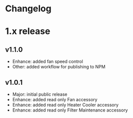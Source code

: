 Changelog
=========

# 1.x release

## v1.1.0

- Enhance: added fan speed control
- Other: added workflow for publishing to NPM

## v1.0.1

- Major: initial public release
- Enhance: added read only Fan accessory
- Enhance: added read only Heater Cooler accessory
- Enhance: added read only Filter Maintenance accessory

